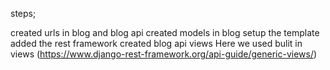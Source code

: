 steps;

created urls in blog and blog api
created models in blog
setup the template
added the rest framework
created blog api views
    Here we used bulit in views (https://www.django-rest-framework.org/api-guide/generic-views/)